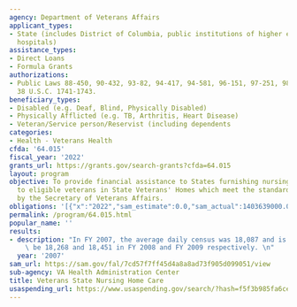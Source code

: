 ```yaml
---
agency: Department of Veterans Affairs
applicant_types:
- State (includes District of Columbia, public institutions of higher education and
  hospitals)
assistance_types:
- Direct Loans
- Formula Grants
authorizations:
- Public Laws 88-450, 90-432, 93-82, 94-417, 94-581, 96-151, 97-251, 98-160, and 100-322,
  38 U.S.C. 1741-1743.
beneficiary_types:
- Disabled (e.g. Deaf, Blind, Physically Disabled)
- Physically Afflicted (e.g. TB, Arthritis, Heart Disease)
- Veteran/Service person/Reservist (including dependents
categories:
- Health - Veterans Health
cfda: '64.015'
fiscal_year: '2022'
grants_url: https://grants.gov/search-grants?cfda=64.015
layout: program
objective: To provide financial assistance to States furnishing nursing home care
  to eligible veterans in State Veterans' Homes which meet the standards prescribed
  by the Secretary of Veterans Affairs.
obligations: '[{"x":"2022","sam_estimate":0.0,"sam_actual":1403639000.0,"usa_spending_actual":1243157421.06},{"x":"2023","sam_estimate":1490482000.0,"sam_actual":0.0,"usa_spending_actual":1449086926.69},{"x":"2024","sam_estimate":1496039000.0,"sam_actual":0.0,"usa_spending_actual":1561475285.69}]'
permalink: /program/64.015.html
popular_name: ''
results:
- description: "In FY 2007, the average daily census was 18,087 and is projected to\
    \ be 18,268 and 18,451 in FY 2008 and FY 2009 respectively. \n"
  year: '2007'
sam_url: https://sam.gov/fal/7cd57f7ff45d4a8a8ad73f905d099051/view
sub-agency: VA Health Administration Center
title: Veterans State Nursing Home Care
usaspending_url: https://www.usaspending.gov/search/?hash=f5f3b985fa6ce4798073d0d14906854b
---
```

